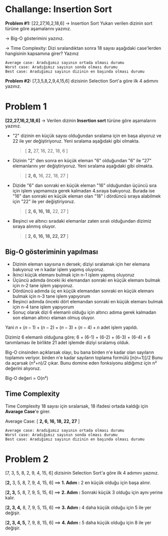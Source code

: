 # Challange: Insertion Sort
 
 **Problem #1:**   [22,27,16,2,18,6] -> Insertion Sort
Yukarı verilen dizinin sort türüne göre aşamalarını yazınız.

-> Big-O gösterimini yazınız.

-> Time Complexity: Dizi sıralandıktan sonra 18 sayısı aşağıdaki case'lerden hangisinin kapsamına girer? Yazınız

	Average case: Aradığımız sayının ortada olması durumu
	Worst case: Aradığımız sayının sonda olması durumu
	Best case: Aradığımız sayının dizinin en başında olması durumu


 **Problem #2:**  [7,3,5,8,2,9,4,15,6] dizisinin Selection Sort'a göre ilk 4 adımını yazınız.
 
# Problem 1
**[22,27,16,2,18,6]**  -> Verilen dizinin **Insertion sort** türüne göre aşamalarını yazınız.

- "2" dizinin en küçük sayısı olduğundan sıralama için en başa alıyoruz ve 22 ile yer değiştiriyoruz. Yeni sıralama aşağıdaki gibi olmakta. 
	>[ **2,** 27, 16, 22, 18, 6 ]  
- Dizinin "2" den sonra en küçük eleman "6" olduğundan "6" ile "27" elemanlarını yer değiştiriyoruz. Yeni sıralama aşağıdaki gibi olmakta. 
	> [ **2, 6,** 16, 22, 18, 27 ] 
- Dizide "6" dan sonraki en küçük eleman "16" olduğundan üçüncü sıra için işlem yapmamıza gerek kalmadan 4.sıraya bakıyoruz. Burada ise "16" dan sonraki en küçük eleman olan "18" i dördüncü sıraya alabilmek için "22" ile yer değiştiriyoruz. 
	> [ **2, 6, 16, 18,** 22, 27 ]
- Beşinci ve altıncı sıradaki elemanlar zaten sıralı olduğundan dizimiz sıraya alınmış oluyor.
	> [ **2, 6, 16, 18, 22, 27** ]

## Big-O gösteriminin yapılması

- Dizinin eleman sayısına n dersek; diziyi sıralamak için her elemana bakıyoruz ve n kadar işlem yapmış oluyoruz.
- İkinci küçük elemanı bulmak için n-1 işlem yapmış oluyoruz
- Üçüncü adımda önceki iki elemandan sonraki en küçük elemanı bulmak için n-2 tane işlem yapıyoruz.
- Dördüncü adımda üç en küçük elemandan sonraki en küçük elemanı bulmak için n-3 tane işlem yapıyorum
- Beşinci adımda önceki dört elemandan sonraki en küçük elemanı bulmak için n-4 tane işlem yapıyorum
- Sonuç olarak dizi 6 elemanlı olduğu için altıncı adıma gerek kalmadan son elaman altıncı elaman olmuş oluyor.

Yani $n + (n-1) + (n-2) + (n-3) + (n-4) + n$ adet işlem yapıldı.

Dizimiz 6 elemanlı olduğuna göre; 
6 + (6-1) + (6-2) + (6-3) + (6-4) + 6 tanımlaması ile birlikte 21 adet işlemde diziyi sıralamış olduk.

Big-O cinsinden açıklarsak olayı, bu bana birden n'e kadar olan sayıların toplamını veriyor. birden n'e kadar sayıların toplama formülü [n(n+1)]/2 
Bunu da açarsak (n²+n)/2 çıkar. Bunu domine eden fonksiyonu aldığımız için n² değerini alıyoruz. 

Big-O değeri = O(n²)

## Time Complexity

Time Complexity 18 sayısı için sıralarsak, 18 ifadesi ortada kaldığı için **Avarage Case**'e girer.

Average Case:  [ **2, 6, 16, 18, 22, 27** ]

	Average case: Aradığımız sayının ortada olması durumu
	Worst case: Aradığımız sayının sonda olması durumu
	Best case: Aradığımız sayının dizinin en başında olması durumu
	
# Problem 2

[7, 3, 5, 8, 2, 9, 4, 15, 6] dizisinin Selection Sort'a göre ilk 4 adımını yazınız.



[**2</span>,** 3, 5, 8, 7, 9, 4, 15, 6]	==> **1. Adım :** 2 en küçük olduğu için başa alınır.

[**2, 3,** 5, 8, 7, 9, 5, 15, 6]	==> **2. Adım :** Sonraki küçük 3 olduğu için aynı yerine kalır.

[**2, 3, 4,** 8, 7, 9, 5, 15, 6]	==> **3. Adım :** 4 daha küçük olduğu için 5 ile yer değişir.

[**2, 3, 4, 5,** 7, 9, 8, 15, 6]	==> **4. Adım :** 5 daha küçük olduğu için 8 ile yer değişir.

